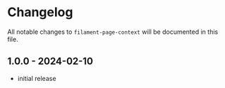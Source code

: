# Changelog

All notable changes to `filament-page-context` will be documented in this file.

## 1.0.0 - 2024-02-10

- initial release
